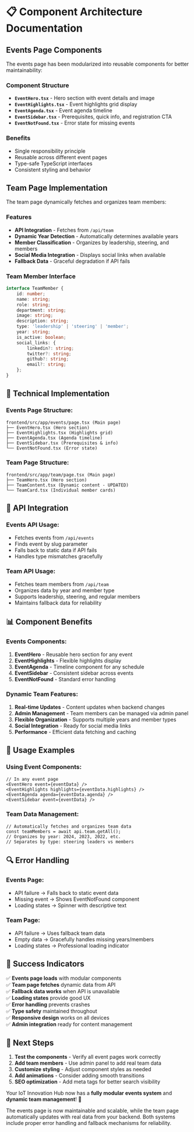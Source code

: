 # 📋 Component Architecture Documentation

## Events Page Components

The events page has been modularized into reusable components for better maintainability:

### Component Structure
- **`EventHero.tsx`** - Hero section with event details and image
- **`EventHighlights.tsx`** - Event highlights grid display
- **`EventAgenda.tsx`** - Event agenda timeline
- **`EventSidebar.tsx`** - Prerequisites, quick info, and registration CTA
- **`EventNotFound.tsx`** - Error state for missing events

### Benefits
- Single responsibility principle
- Reusable across different event pages
- Type-safe TypeScript interfaces
- Consistent styling and behavior

## Team Page Implementation

The team page dynamically fetches and organizes team members:

### Features
- **API Integration** - Fetches from `/api/team`
- **Dynamic Year Detection** - Automatically determines available years
- **Member Classification** - Organizes by leadership, steering, and members
- **Social Media Integration** - Displays social links when available
- **Fallback Data** - Graceful degradation if API fails

### Team Member Interface
```typescript
interface TeamMember {
    id: number;
    name: string;
    role: string;
    department: string;
    image: string;
    description: string;
    type: 'leadership' | 'steering' | 'member';
    year: string;
    is_active: boolean;
    social_links: {
        linkedin?: string;
        twitter?: string;
        github?: string;
        email?: string;
    };
}
```

## 🔧 Technical Implementation

### **Events Page Structure:**
```
frontend/src/app/events/page.tsx (Main page)
├── EventHero.tsx (Hero section)
├── EventHighlights.tsx (Highlights grid)
├── EventAgenda.tsx (Agenda timeline)
├── EventSidebar.tsx (Prerequisites & info)
└── EventNotFound.tsx (Error state)
```

### **Team Page Structure:**
```
frontend/src/app/team/page.tsx (Main page)
├── TeamHero.tsx (Hero section)
├── TeamContent.tsx (Dynamic content - UPDATED)
└── TeamCard.tsx (Individual member cards)
```

## 🚀 API Integration

### **Events API Usage:**
- Fetches events from `/api/events`
- Finds event by slug parameter
- Falls back to static data if API fails
- Handles type mismatches gracefully

### **Team API Usage:**
- Fetches team members from `/api/team`
- Organizes data by year and member type
- Supports leadership, steering, and regular members
- Maintains fallback data for reliability

## 📊 Component Benefits

### **Events Components:**
1. **EventHero** - Reusable hero section for any event
2. **EventHighlights** - Flexible highlights display
3. **EventAgenda** - Timeline component for any schedule
4. **EventSidebar** - Consistent sidebar across events
5. **EventNotFound** - Standard error handling

### **Dynamic Team Features:**
1. **Real-time Updates** - Content updates when backend changes
2. **Admin Management** - Team members can be managed via admin panel
3. **Flexible Organization** - Supports multiple years and member types
4. **Social Integration** - Ready for social media links
5. **Performance** - Efficient data fetching and caching

## 🎯 Usage Examples

### **Using Event Components:**
```tsx
// In any event page
<EventHero event={eventData} />
<EventHighlights highlights={eventData.highlights} />
<EventAgenda agenda={eventData.agenda} />
<EventSidebar event={eventData} />
```

### **Team Data Management:**
```tsx
// Automatically fetches and organizes team data
const teamMembers = await api.team.getAll();
// Organizes by year: 2024, 2023, 2022, etc.
// Separates by type: steering leaders vs members
```

## 🔍 Error Handling

### **Events Page:**
- API failure → Falls back to static event data
- Missing event → Shows EventNotFound component
- Loading states → Spinner with descriptive text

### **Team Page:**
- API failure → Uses fallback team data
- Empty data → Gracefully handles missing years/members
- Loading states → Professional loading indicator

## 🎉 Success Indicators

✅ **Events page loads** with modular components  
✅ **Team page fetches** dynamic data from API  
✅ **Fallback data works** when API is unavailable  
✅ **Loading states** provide good UX  
✅ **Error handling** prevents crashes  
✅ **Type safety** maintained throughout  
✅ **Responsive design** works on all devices  
✅ **Admin integration** ready for content management  

## 🚀 Next Steps

1. **Test the components** - Verify all event pages work correctly
2. **Add team members** - Use admin panel to add real team data
3. **Customize styling** - Adjust component styles as needed
4. **Add animations** - Consider adding smooth transitions
5. **SEO optimization** - Add meta tags for better search visibility

Your IoT Innovation Hub now has a **fully modular events system** and **dynamic team management**! 🎉

The events page is now maintainable and scalable, while the team page automatically updates with real data from your backend. Both systems include proper error handling and fallback mechanisms for reliability.